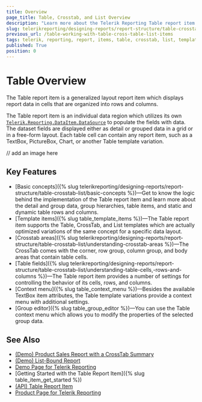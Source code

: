 ```yaml
---
title: Overview
page_title: Table, Crosstab, and List Overview 
description: "Learn more about the Telerik Reporting Table report item and how to use its supported table, crosstab, and list template variations."
slug: telerikreporting/designing-reports/report-structure/table-crosstab-list/overview
previous_url: /table-working-with-table-cross-table-list-items
tags: telerik, reporting, report, items, table, crosstab, list, templates, overview
published: True
position: 0
---
```


# Table Overview

The Table report item is a generalized layout report item which displays report data in cells that are organized into rows and columns. 

The Table report item is an individual data region which utilizes its own [`Telerik.Reporting.DataItem.DataSource`](/reporting/api/Telerik.Reporting.DataItem#Telerik_Reporting_DataItem_DataSource) to populate the fields with data. The dataset fields are displayed either as detail or grouped data in a grid or in a free-form layout. Each table cell can contain any report item, such as a TextBox, PictureBox, Chart, or another Table template variation. 

// add an image here 

## Key Features  

* [Basic concepts]({% slug telerikreporting/designing-reports/report-structure/table-crosstab-list/basic-concepts %})&mdash;Get to know the logic behind the implementation of the Table report item and learn more about the detail and group data, group hierarchies, table items, and static and dynamic table rows and columns.
* [Template items]({% slug table_template_items %})&mdash;The Table report item supports the Table, CrossTab, and List templates which are actually optimized variations of the same concept for a specific data layout.
* [Crosstab areas]({% slug telerikreporting/designing-reports/report-structure/table-crosstab-list/understanding-crosstab-areas %})&mdash;The CrossTab comes with the corner, row group, column group, and body areas that contain table cells.
* [Table fields]({% slug telerikreporting/designing-reports/report-structure/table-crosstab-list/understanding-table-cells,-rows-and-columns %})&mdash;The Table report item provides a number of settings for controlling the behavior of its cells, rows, and columns.
* [Context menu]({% slug table_context_menu %})&mdash;Besides the available TextBox item attributes, the Table template variations provide a context menu with additional settings.
* [Group editor]({% slug table_group_editor %})&mdash;You can use the Table context menu which allows you to modify the properties of the selected group data. 

## See Also  

* [(Demo) Product Sales Report with a CrossTab Summary](https://demos.telerik.com/reporting/product-sales)
* [(Demo) List-Bound Report](https://demos.telerik.com/reporting/list-bound-report)
* [Demo Page for Telerik Reporting](https://demos.telerik.com/reporting) 
* [Getting Started with the Table Report Item]({% slug table_item_get_started %})
* [(API) Table Report Item](https://docs.telerik.com/reporting/api/telerik.reporting.table)
* [Product Page for Telerik Reporting](https://www.telerik.com/products/reporting)
